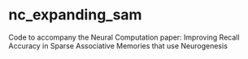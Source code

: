 # nc_expanding_sam
Code to accompany the Neural Computation paper: Improving Recall Accuracy in Sparse Associative Memories that use Neurogenesis
